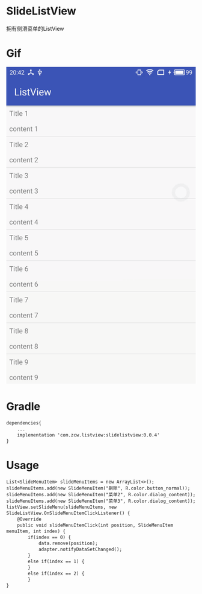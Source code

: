 # SlideListView
拥有侧滑菜单的ListView

# Gif
 ![image width = "100" height = "100"](https://github.com/zcw90/SlideListView/blob/master/demo_git/demo_git_3.gif)

# Gradle
```
dependencies{
    ...
    implementation 'com.zcw.listview:slidelistview:0.0.4'
}

```

# Usage
```
List<SlideMenuItem> slideMenuItems = new ArrayList<>();
slideMenuItems.add(new SlideMenuItem("删除", R.color.button_normal));
slideMenuItems.add(new SlideMenuItem("菜单2", R.color.dialog_content));
slideMenuItems.add(new SlideMenuItem("菜单3", R.color.dialog_content));
listView.setSlideMenu(slideMenuItems, new SlideListView.OnSlideMenuItemClickListener() {
    @Override
    public void slideMenuItemClick(int position, SlideMenuItem menuItem, int index) {
        if(index == 0) {
            data.remove(position);
            adapter.notifyDataSetChanged();
        }
        else if(index == 1) {
        }
        else if(index == 2) {
        }
}
```
